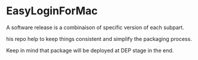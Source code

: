 # EasyLoginForMac

A software release is a combinaison of specific version of each subpart.

his repo help to keep things consistent and simplify the packaging process. 

Keep in mind that package will be deployed at DEP stage in the end.
